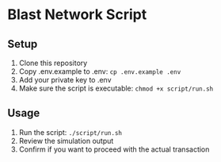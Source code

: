# Blast Network Script

## Setup

1. Clone this repository
2. Copy .env.example to .env: `cp .env.example .env`
3. Add your private key to .env
4. Make sure the script is executable: `chmod +x script/run.sh`

## Usage

1. Run the script: `./script/run.sh`
2. Review the simulation output
3. Confirm if you want to proceed with the actual transaction
